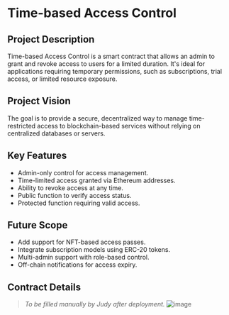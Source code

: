 # Time-based Access Control

## Project Description
Time-based Access Control is a smart contract that allows an admin to grant and revoke access to users for a limited duration. It's ideal for applications requiring temporary permissions, such as subscriptions, trial access, or limited resource exposure.

## Project Vision
The goal is to provide a secure, decentralized way to manage time-restricted access to blockchain-based services without relying on centralized databases or servers.

## Key Features
- Admin-only control for access management.
- Time-limited access granted via Ethereum addresses.
- Ability to revoke access at any time.
- Public function to verify access status.
- Protected function requiring valid access.

## Future Scope
- Add support for NFT-based access passes.
- Integrate subscription models using ERC-20 tokens.
- Multi-admin support with role-based control.
- Off-chain notifications for access expiry.

## Contract Details
> _To be filled manually by Judy after deployment._
![image](https://github.com/user-attachments/assets/ad18bdc8-39db-4593-afe2-95ce68e95949)
